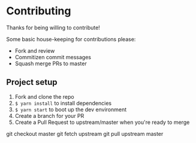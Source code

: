 # Contributing

Thanks for being willing to contribute!

Some basic house-keeping for contributions please: 
* Fork and review 
* Commitizen commit messages 
* Squash merge PRs to master


## Project setup

1. Fork and clone the repo
2. `$ yarn install` to install dependencies
3. `$ yarn start` to boot up the dev environment
4. Create a branch for your PR
5. Create a Pull Request to upstream/master when you're ready to merge 




git checkout master
git fetch upstream 
git pull upstream master
